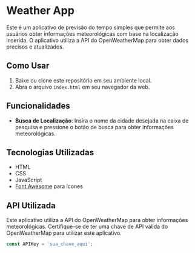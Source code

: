 # Weather App

Este é um aplicativo de previsão do tempo simples que permite aos usuários obter informações meteorológicas com base na localização inserida. O aplicativo utiliza a API do OpenWeatherMap para obter dados precisos e atualizados.

## Como Usar

1. Baixe ou clone este repositório em seu ambiente local.
2. Abra o arquivo `index.html` em seu navegador da web.

## Funcionalidades

- **Busca de Localização**: Insira o nome da cidade desejada na caixa de pesquisa e pressione o botão de busca para obter informações meteorológicas.

## Tecnologias Utilizadas

- HTML
- CSS
- JavaScript
- [Font Awesome](https://fontawesome.com/) para ícones

## API Utilizada

Este aplicativo utiliza a API do OpenWeatherMap para obter informações meteorológicas. Certifique-se de ter uma chave de API válida do OpenWeatherMap para utilizar este aplicativo.

```javascript
const APIKey = 'sua_chave_aqui';
